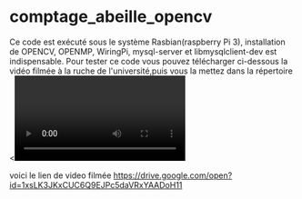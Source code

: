 # comptage_abeille_opencv

Ce code est exécuté sous le système Rasbian(raspberry Pi 3), installation de OPENCV, OPENMP, WiringPi, mysql-server et libmysqlclient-dev est indispensable.
Pour tester ce code vous pouvez télécharger ci-dessous la vidéo filmée à la ruche de l'université,puis vous la mettez dans la répertoire <<video>>, ensuite vous pouvez exécuter le fichier exécutable. Et vous avez la possibilité de recompiler le programme en tapant <<make>> dans terminal.
  
  voici le lien de video filmée
https://drive.google.com/open?id=1xsLK3JKxCUC6Q9EJPc5daVRxYAADoH11
